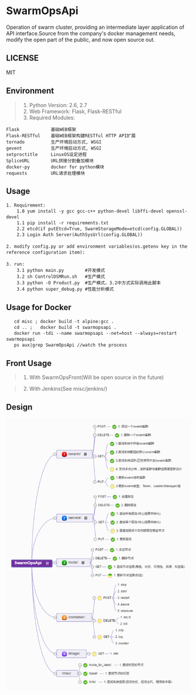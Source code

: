 # SwarmOpsApi
Operation of swarm cluster, providing an intermediate layer application of API interface.Source from the company's docker management needs, modify the open part of the public, and now open source out.


## LICENSE
MIT


## Environment
> 1. Python Version: 2.6, 2.7
> 2. Web Framework: Flask, Flask-RESTful
> 3. Required Modules:

```
Flask            基础WEB框架
Flask-RESTful    基础WEB框架构建RESTful HTTP API扩展
tornado          生产环境启动方式, WSGI
gevent           生产环境启动方式, WSGI
setproctitle     LinuxOS设定进程
SpliceURL        URL拼接分割叠加模块
docker-py        docker for python模块
requests         URL请求处理模块
```


## Usage

```
1. Requirement:
    1.0 yum install -y gcc gcc-c++ python-devel libffi-devel openssl-devel
    1.1 pip install -r requirements.txt
    2.2 etcd(if putEtcd=True, SwarmStorageMode=etcd(config.GLOBAL))
    2.3 Login Auth Server(AuthSysUrl(config.GLOBAL))
    
2. modify config.py or add environment variables(os.getenv key in the reference configuration item):

3. run:
    3.1 python main.py        #开发模式
    3.2 sh ControlDSMRun.sh   #生产模式
    3.3 python -O Product.py  #生产模式，3.2中方式实际调用此脚本
    3.4 python super_debug.py #性能分析模式
```


## Usage for Docker

```
   cd misc ; docker build -t alpine:gcc .
   cd .. ;   docker build -t swarmopsapi .
   docker run -tdi --name swarmopsapi --net=host --always=restart swarmopsapi
   ps aux|grep SwarmOpsApi //watch the process
```


## Front Usage

> 1. With SwarmOpsFront(Will be open source in the future)

> 2. With Jenkins(See misc/jenkins/)


## Design
![Design][1]


[1]: ./misc/SwarmOpsApi.png